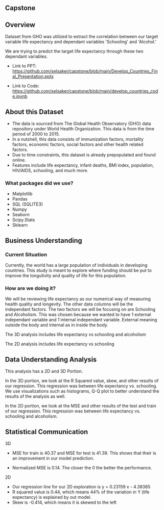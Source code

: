 ## Capstone 

## Overview
Dataset from GHO was utilized to extract the correlation between our target variable life expectancy and dependant variables 'Schooling' and 'Alcohol.'

We are trying to predict the target life expectancy through these two dependant variables.

- Link to PPT: https://github.com/selsaker/capstone/blob/main/Develop_Countries_Final_Presentation.pptx

- Link to Code: https://github.com/selsaker/capstone/blob/main/develop_countries_code.ipynb

## About this Dataset
- The data is sourced from The Global Health Observatory (GHO) data repository under World Health Organization.
This data is from the time period of 2000 to 2015.
- In a nutshell, this data consists of immunization factors, mortality factors, economic factors, social factors and other health related factors.
- Due to time constraints, this dataset is already prepopulated and found online.
- Features include life expectancy, infant deaths, BMI index, population, HIV/AIDS, schooling, and much more.


### What packages did we use?
 - Matplotlib
 - Pandas
 - SQL (SQLITE3)
 - Numpy
 - Seaborn
 - Scipy.Stats
 - Sklearn
 
 ## Business Understanding
### Current Situation 
Currently, the world has a large population of individuals in developing countries. This study is meant to explore where funding should be put to improve the longutivity and quality of life for this population.

### How are we doing it?
We will be reviewing life expectancy as our numerical way of measuring health quality and longevity. The other data columns will be the independant factors. The two factors we will be focusing on are Schooling and Alcoholism. This was chosen because we wanted to have 1 external independant variable and 1 internal independant variable. External meaning outside the body and internal as in inside the body. 

The 3D analysis includes life expectancy vs schooling and alcoholism

The 2D analysis includes life expectancy vs schooling

## Data Understanding Analysis 
This analysis has a 2D and 3D Portion.

In the 3D portion, we look at the R Squared value, skew, and other results of our regression. This regression was between life expectancy vs. schooling. We use visualizations such as histograms, Q-Q plot to better understand the results of the analysis as well. 

In the 2D portion, we look at the MSE and other results of the test and train of our regression. This regression was between life expectancy vs. schooling and alcoholism.



## Statistical Communication 
3D
- MSE for train is 40.37 and MSE for test is 41.39. This shows that their is an improvement in our model prediction.

- Normalized MSE is 0.14. The closer the 0 the better the performance.

2D
- Our regression line for our 2D exploration is y = 0.23159 x  - 4.38385
- R squared value is 0.44, which means 44% of the variation in Y (life expectancy) is explained by out model.
- Skew is -0.414, which means it is skewed to the left


